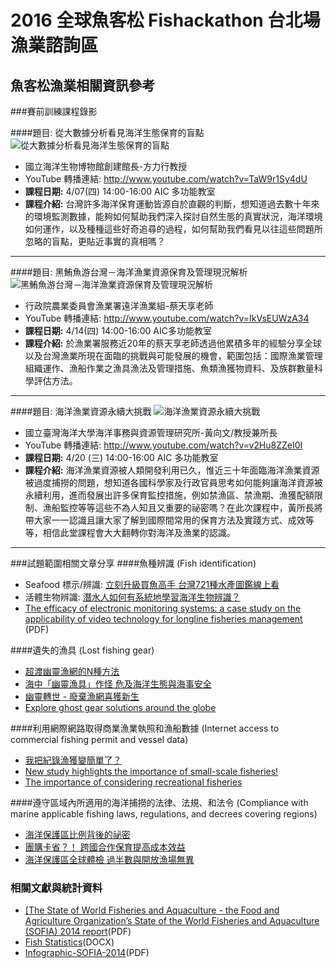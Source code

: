 # 2016 全球魚客松 Fishackathon 台北場漁業諮詢區

## 魚客松漁業相關資訊參考
###賽前訓練課程錄影

####題目: 從大數據分析看見海洋生態保育的盲點
![從大數據分析看見海洋生態保育的盲點](https://img.youtube.com/vi/TaW9r1Sy4dU/0.jpg)
- 國立海洋生物博物館創建館長-方力行教授
- YouTube 轉播連結: <a href="http://www.youtube.com/watch?v=TaW9r1Sy4dU" target="_blank">http://www.youtube.com/watch?v=TaW9r1Sy4dU</a>
- **課程日期:** 4/07(四) 14:00-16:00 AIC 多功能教室
- **課程介紹:** 台灣許多海洋保育運動皆源自於直觀的判斷，想知道過去數十年來的環境監測數據，能夠如何幫助我們深入探討自然生態的真實狀況，海洋環境如何運作，以及種種這些好奇追尋的過程，如何幫助我們看見以往這些問題所忽略的盲點，更貼近事實的真相嗎？



----------


####題目: 黑鮪魚游台灣－海洋漁業資源保育及管理現況解析
![黑鮪魚游台灣－海洋漁業資源保育及管理現況解析](https://img.youtube.com/vi/IkVsEUWzA34/0.jpg)
- 行政院農業委員會漁業署遠洋漁業組-蔡天享老師
- YouTube 轉播連結: <a href="http://www.youtube.com/watch?v=IkVsEUWzA34" target="_blank">http://www.youtube.com/watch?v=IkVsEUWzA34</a>
- **課程日期:** 4/14(四) 14:00-16:00 AIC多功能教室
- **課程介紹:** 於漁業署服務近20年的蔡天享老師透過他累積多年的經驗分享全球以及台灣漁業所現在面臨的挑戰與可能發展的機會，範圍包括：國際漁業管理組織運作、漁船作業之漁具漁法及管理措施、魚類漁獲物資料、及族群數量科學評估方法。


----------
####題目: 海洋漁業資源永續大挑戰
![海洋漁業資源永續大挑戰](https://img.youtube.com/vi/v2Hu8ZZeI0I/0.jpg)
- 國立臺灣海洋大學海洋事務與資源管理研究所-黃向文/教授兼所長
- YouTube 轉播連結: <a href="http://www.youtube.com/watch?v=v2Hu8ZZeI0I" target="_blank">http://www.youtube.com/watch?v=v2Hu8ZZeI0I</a> 
- **課程日期:** 4/20 (三) 14:00-16:00 AIC 多功能教室
- **課程介紹:** 海洋漁業資源被人類開發利用已久，惟近三十年面臨海洋漁業資源被過度捕撈的問題，想知道各國科學家及行政官員思考如何能夠讓海洋資源被永續利用，進而發展出許多保育監控措施，例如禁漁區、禁漁期、漁獲配額限制、漁船監控等等這些不為人知且又重要的祕密嗎？在此次課程中，黃所長將帶大家一一認識且讓大家了解到國際間常用的保育方法及實踐方式、成效等等，相信此堂課程會大大翻轉你對海洋及漁業的認識。

----------
###試題範圍相關文章分享
####魚種辨識 (Fish identification)
- Seafood 標示/辨識: <a href="http://www.newsmarket.com.tw/blog/80157/" target="_blank">立刻升級買魚高手 台灣721種水產圖鑑線上看</a>
- 活體生物辨識: <a href="http://blog.oceansays.info/2014/09/blog-post_30.html" target="_blank">潛水人如何有系統地學習海洋生物辨識？</a>
- <a href="http://www.iphc.int/publications/scirep/SciReport0080.pdf"  target="_blank">The efficacy of electronic monitoring systems: a case study on the applicability of video technology for longline fisheries management</a> (PDF)

####遺失的漁具 (Lost fishing gear)
- <a href="http://blog.oceansays.info/2016/04/GGGI.html" target="_blank">超渡幽靈漁網的N種方法</a>
- <a href="http://e-info.org.tw/node/43109" target="_blank">海中「幽靈漁具」作怪 危及海洋生態與海事安全</a>
- <a href="http://blog.oceansays.info/2015/03/Net-workGhostnets.html" target="_blank">幽靈轉世 - 廢棄漁網喜獲新生</a>
- <a href="http://www.ghostgear.org/solutions" target="_blank">Explore ghost gear solutions around the globe</a> 

####利用網際網路取得商業漁業執照和漁船數據 (Internet access to commercial fishing permit and vessel data)
- <a href="http://blog.oceansays.info/2016/04/EMfisheries.html" target="_blank">我把紀錄漁獲變簡單了？</a>
- <a href="http://www.cta.int/en/article/2013-10-06/new-study-highlights-the-importance-of-small-scale-fisheries.html" target="_blank">New study highlights the importance of small-scale fisheries!</a>
- <a href="https://www.st.nmfs.noaa.gov/recreational-fisheries/Understanding-Estimation/index" target="_blank">The importance of considering recreational fisheries</a>

####遵守區域內所適用的海洋捕撈的法律、法規、和法令 (Compliance with marine applicable fishing laws, regulations, and decrees covering regions)

* <a href="http://blog.oceansays.info/2014/05/blog-post_22.html" target="_blank">海洋保護區比例背後的祕密</a>
* <a href="http://blog.oceansays.info/2015/05/internationalcooperation.html" target="_blank">團購卡省？！ 跨國合作保育提高成本效益</a>
* <a href="http://e-info.org.tw/node/97281" target="_blank">海洋保護區全球體檢 過半數與開放漁場無異</a>

### 相關文獻與統計資料
* <a href="https://drive.google.com/open?id=0B6AZZf9WIX_DZlp4bVZnNFUtZ0pLVHdOaFU1T2VNRWx3YjFr" target="_blank">[The State of World Fisheries and Aquaculture - the Food and Agriculture Organization’s State of the World Fisheries and Aquaculture (SOFIA) 2014 report</a>(PDF)
* <a href="https://docs.google.com/file/d/0B6AZZf9WIX_DWDR3MXFJQXp3Y0tHa0M2Y0xYWnhlam9JcnVv/edit?usp=docslist_api&filetype=msword" target="_blank">Fish Statistics</a>(DOCX)
* <a href="https://drive.google.com/open?id=0B6AZZf9WIX_Da3NvS1gxOFRtTF9GRHJfdzNDdXVSODhBaGlZ" target="_blank">Infographic-SOFIA-2014</a>(PDF)
